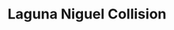 ---
title: "Laguna Niguel Collision"
url: /laguna-niguel/laguna-niguel-collision/
shop: car repair
---